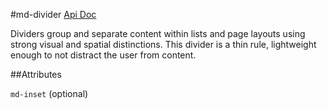 #md-divider
[Api Doc](https://material.angularjs.org/#/api/material.components.divider/directive/mdDivider)

Dividers group and separate content within lists and page layouts using strong visual and spatial distinctions. This divider is a thin rule, lightweight enough to not distract the user from content.

##Attributes

`md-inset`
(optional)